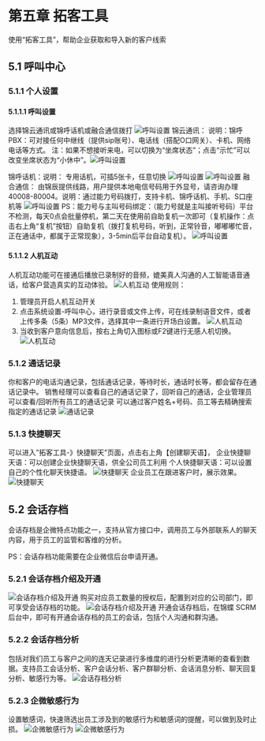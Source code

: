 # 第五章 拓客工具
<ImageViewer />

使用“拓客工具”，帮助企业获取和导入新的客户线索

## 5.1 呼叫中心

### 5.1.1 个人设置

#### 5.1.1.1 呼叫设置

选择锦云通讯或锦呼话机或融合通信拨打
![呼叫设置](../../images/manual/default/5.1.1.1-1.png)
锦云通讯： 说明：锦呼PBX：可对接任何中继线（提供sip账号）、电话线（搭配O口网关）、卡机、网络电话等方式。
注：如果不想接听来电，可以切换为“坐席状态”；点击“示忙”可以改变坐席状态为“小休中”。![呼叫设置](../../images/manual/default/5.1.1.1-2.png)

锦呼话机：说明： 专用话机，可插5张卡，任意切换
![呼叫设置](../../images/manual/default/5.1.1.1-3.png)
![呼叫设置](../../images/manual/default/5.1.1.1-4.png)
融合通信： 由锦辰提供线路，用户提供本地电信号码用于外显号，请咨询办理40008-80004。说明：通过能力号码拨打，支持卡机、锦呼话机、手机、S口座机等
![呼叫设置](../../images/manual/default/5.1.1.1-5.png)
PS：能力号与主叫号码绑定：（能力号就是主叫接听号码）平台不检测，每天0点会批量停机，第二天在使用前自助复机一次即可（复机操作：点击右上角“复机”按钮）自助复机（拨打复机号码，听到，正常铃音，嘟嘟嘟忙音，正在通话中，都属于正常现象），3-5min后平台自动复机）。
![呼叫设置](../../images/manual/default/5.1.1.1-6.png)

#### 5.1.1.2 人机互动
人机互动功能可在接通后播放已录制好的音频，媲美真人沟通的人工智能语音通话，给客户营造真实的互动体验。
![人机互动](../../images/manual/default/5.1.1.2-1.png)
 使用规则：
1. 管理员开启人机互动开关
2. 点击系统设置-呼叫中心，进行录音或文件上传，可在线录制语音文件，或者上传多条（5条）MP3文件，选择其中一条进行开场白设置。
![人机互动](../../images/manual/default/5.1.1.2-2.png)
3. 当收到客户意向信息后，按右上角切入图标或F2键进行无感人机切换。
![人机互动](../../images/manual/default/5.1.1.2-3.png)

### 5.1.2 通话记录
你和客户的电话沟通记录，包括通话记录，等待时长，通话时长等，都会留存在通话记录中。
销售经理可以查看自己的通话记录了，回听自己的通话，企业管理员可以查看/回听所有员工的通话记录
可以通过客户姓名+号码、员工等去精确搜索指定的通话记录
![通话记录](../../images/manual/default/5.1.2.png)

### 5.1.3 快捷聊天
可以进入”拓客工具-》快捷聊天”页面，点击右上角【创建聊天语】，
企业快捷聊天语：可以创建企业快捷聊天语，供全公司员工利用
个人快捷聊天语：可以设置自己的个性化聊天快捷语。
![快捷聊天](../../images/manual/default/5.1.3-1.png)
企业员工在跟进客户时，展示效果。
![快捷聊天](../../images/manual/default/5.1.3-2.png)

## 5.2 会话存档
会话存档是企微特点功能之一，支持从官方接口中，调用员工与外部联系人的聊天内容，用于员工的监管和客维的分析。

PS：会话存档功能需要在企业微信后台申请开通。

### 5.2.1 会话存档介绍及开通
![会话存档介绍及开通](../../images/manual/default/5.2.1-1.png)
购买对应员工数量的授权后，配置到对应的公司部门，即可享受会话存档的功能。
![会话存档介绍及开通](../../images/manual/default/5.2.1-2.png)
开通会话存档后，在锦蝶 SCRM 后台中，即可有开通会话存档的员工的会话，包括个人沟通和群沟通。

### 5.2.2 会话存档分析
包括对我们员工与客户之间的连天记录进行多维度的进行分析更清晰的查看到数据。支持员工会话分析、客户会话分析、客户群聊分析、会话消息分析、聊天回复分析、敏感行为等。
![会话存档分析](../../images/manual/default/5.2.2.png)

### 5.2.3 企微敏感行为
设置敏感词，快速筛选出员工涉及到的敏感行为和敏感词的提醒，可以做到及时止损。
![企微敏感行为](../../images/manual/default/5.2.3-1.png)
![企微敏感行为](../../images/manual/default/5.2.3-2.png)
